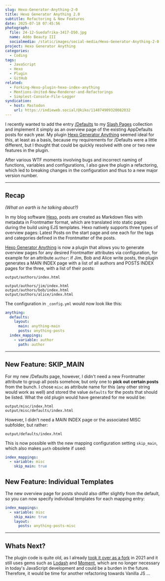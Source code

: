 ```yaml
---
slug: Hexo-Generator-Anything-2-0
title: Hexo Generator Anything 2.0
subtitle: Refactoring & New Features
date: 2025-07-18 07:45:56
photograph:
  file: 24-12-Suedafrika-3417-D50.jpg
  name: Addo Beauty III
  socialmedia: /static/images/social-media/Hexo-Generator-Anything-2-0.jpg
project: Hexo Generator Anything
categories:
  - Coding
tags:
  - JavaScript
  - Hexo
  - Plugin
  - GitHub
related:
  - Forking-Hexo-plugin-hexo-index-anything
  - Mentions-United-New-Renderer-and-Refactorings
  - Simplest-Console-File-Logger
syndication:
  - host: Mastodon
    url: https://indieweb.social/@kiko/114874909320082032
---
```


I recently wanted to add the entry [/Defaults](/defaults/) to my [Slash Pages](/slashes/) collection and implement it simply as an overview page of the existing AppDefaults posts for each year. My plugin [Hexo Generator Anything](https://github.com/kristofzerbe/hexo-generator-anything) seemed ideal for this, at least as a basis, because my requirements for /Defaults were a little different, but I thought that could be quickly resolved with one or two new features in the plugin.

After various WTF moments involving bugs and incorrect naming of functions, variables and configurations, I also gave the plugin a refactoring, which led to breaking changes in the configuration and thus to a new major version number.

<!-- more -->

---
## Recap

*(What on earth is he talking about?)*

In my blog software [Hexo](https://hexo.io), posts are created as Markdown files with metadata in Frontmatter format, which are translated into static pages during the build using EJS templates. Hexo natively supports three types of overview pages: Latest Posts on the start page and one each for the tags and categories defined in the Frontmatter of the posts.

[Hexo Generator Anything](/projects/hexo-generator-anything/) is now a plugin that allows you to generate overview pages for any desired Frontmatter attributes via configuration, for example for an attribute ``author``: if Jim, Bob and Alice write posts, the plugin generates a MAIN INDEX page with a list of all authors and POSTS INDEX pages for the three, with a list of their posts:

```
output/authors/index.html

output/authors/jim/index.html
output/authors/bob/index.html
output/authors/alice/index.html
```

The configuration in ``_config.yml`` would now look like this:

```yml
anything:
  defaults:
    layout:
      main: anything-main
      posts: anything-posts
  index_mappings:
    - variable: author
      path: author
```

---
## New Feature: SKIP_MAIN

For my new /Defaults page, however, I didn't need a new Frontmatter attribute to group all posts somehow, but only one to **pick out certain posts** from the bunch. I chose ``misc`` as attribute name for this (any other string would work as well) and stored the value ``defaults`` for the posts that should be listed. What the old plugin would have generated for me would be:

```
output/misc/index.html
output/misc/defaults/index.html
```

However, I didn't need a MAIN INDEX page or the associated MISC subfolder, but rather:

```
output/defaults/index.html
```

This is now possible with the new mapping configuration setting ``skip_main``, which also makes ``path`` obsolete if used:

```yml
index_mappings:
  - variable: misc
    skip_main: true
```

## New Feature: Individual Templates

The new overview page for posts should also differ slightly from the default, so you can now specify individual templates for each mapping entry:

```yml
index_mappings:
  - variable: misc
    skip_main: true
    layout:
      posts: anything-posts-misc
```

---
## Whats Next?

The plugin code is quite old, as I already [took it over as a fork](/post/Forking-Hexo-plugin-hexo-index-anything/) in 2021 and it still uses gems such as [Lodash](https://lodash.com/) and [Moment](https://momentjs.com/), which are no longer necessary in today's JavaScript development and could be a burden in the future. Therefore, it would be time for another refactoring towards Vanilla JS ...